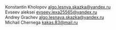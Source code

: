 Konstantin Kholopov algo.lesnya.skazka@yandex.ru<br>
Evseev aleksei evseev.lexa25565@yandex.ru<br>
Andrey Grachev algo.lesnaya.skazka@yandex.ru<br>
Michail Chernega kakas.83@mail.ru<br>
